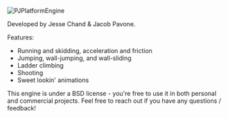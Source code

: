 ![PJPlatformEngine](http://i.imgur.com/7b95Kr6.png)

Developed by Jesse Chand & Jacob Pavone.

Features:
 - Running and skidding, acceleration and friction
 - Jumping, wall-jumping, and wall-sliding
 - Ladder climbing
 - Shooting
 - Sweet lookin' animations

This engine is under a BSD license - you're free to use it in both personal and commercial projects. Feel free to reach out if you have any questions / feedback!
